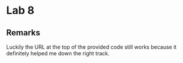 # Lab 8
## Remarks
Luckily the URL at the top of the provided code still works because it definitely helped me down the right track. 
